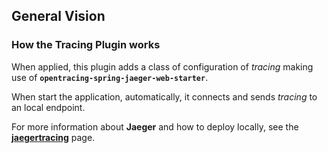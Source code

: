 ## General Vision
### How the Tracing Plugin works

When applied, this plugin adds a class of configuration of _tracing_ making use of **`opentracing-spring-jaeger-web-starter`**.

When start the application, automatically, it connects and sends _tracing_ to an local endpoint.

For more information about **Jaeger** and how to deploy locally, see the [**jaegertracing**](https://www.jaegertracing.io/docs/1.37/deployment/) page.
